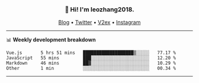 <h3 align="center">👋 Hi! I'm leozhang2018.</h3>
<p align="center">
  <a href="https://code.leozhang2018.me">Blog</a> •
  <a href="https://twitter.com/leozhang2018">Twitter</a> •
  <a href="https://www.v2ex.com/member/leozhang">V2ex</a> •
  <a href="https://www.instagram.com/leozhanghere">Instagram</a>
</p>

-------

📊 **Weekly development breakdown**
<!--START_SECTION:waka-->
```text
Vue.js       5 hrs 51 mins   ███████████████████▒░░░░░   77.17 % 
JavaScript   55 mins         ███░░░░░░░░░░░░░░░░░░░░░░   12.20 % 
Markdown     46 mins         ██▓░░░░░░░░░░░░░░░░░░░░░░   10.29 % 
Other        1 min           ░░░░░░░░░░░░░░░░░░░░░░░░░   00.34 % 
```
<!--END_SECTION:waka-->
-------
